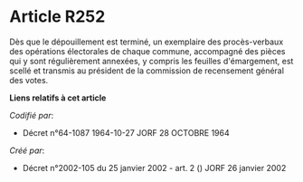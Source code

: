 # Article R252

Dès que le dépouillement est terminé, un exemplaire des procès-verbaux des opérations électorales de chaque commune,
accompagné des pièces qui y sont régulièrement annexées, y compris les feuilles d'émargement, est scellé et transmis au
président de la commission de recensement général des votes.

**Liens relatifs à cet article**

_Codifié par_:

  - Décret n°64-1087 1964-10-27 JORF 28 OCTOBRE 1964

_Créé par_:

  - Décret n°2002-105 du 25 janvier 2002 - art. 2 () JORF 26 janvier 2002
